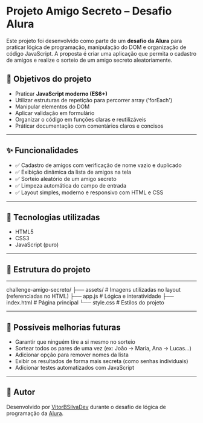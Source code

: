 

# Projeto Amigo Secreto – Desafio Alura

Este projeto foi desenvolvido como parte de um **desafio da Alura** para praticar lógica de programação, manipulação do DOM e organização de código JavaScript. A proposta é criar uma aplicação que permita o cadastro de amigos e realize o sorteio de um amigo secreto aleatoriamente.

## 🧠 Objetivos do projeto

* Praticar **JavaScript moderno (ES6+)**
* Utilizar estruturas de repetição para percorrer array ('forEach')
* Manipular elementos do DOM
* Aplicar validação em formulário
* Organizar o código em funções claras e reutilizáveis
* Práticar documentação com comentários claros e concisos

---

## ✨ Funcionalidades

* ✅ Cadastro de amigos com verificação de nome vazio e duplicado
* ✅ Exibição dinâmica da lista de amigos na tela
* ✅ Sorteio aleatório de um amigo secreto
* ✅ Limpeza automática do campo de entrada
* ✅ Layout simples, moderno e responsivo com HTML e CSS

---

## 🚀 Tecnologias utilizadas

* HTML5
* CSS3 
* JavaScript (puro)

---

## 📂 Estrutura do projeto

---
challenge-amigo-secreto/
├── assets/            # Imagens utilizadas no layout (referenciadas no HTML)
├── app.js             # Lógica e interatividade
├── index.html         # Página principal
└── style.css          # Estilos do projeto


---

## 📌 Possíveis melhorias futuras

* Garantir que ninguém tire a si mesmo no sorteio
* Sortear todos os pares de uma vez (ex: João → Maria, Ana → Lucas…)
* Adicionar opção para remover nomes da lista
* Exibir os resultados de forma mais secreta (como senhas individuais)
* Adicionar testes automatizados com JavaScript

---

## 👤 Autor

Desenvolvido por [VitorBSilvaDev](https://github.com/SeuUsuario) durante o desafio de lógica de programação da [Alura](https://www.alura.com.br/).


